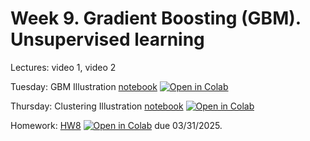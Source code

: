 # Week 9. Gradient Boosting (GBM). Unsupervised learning

Lectures: video 1, video 2

Tuesday: GBM Illustration [notebook](./ML15.ipynb) [![Open in Colab](https://colab.research.google.com/assets/colab-badge.svg)](https://github.com/anton-selitskiy/RIT_ML/tree/main/2025_spring/Week09_GBM/ML15.ipynb)

Thursday: Clustering Illustration [notebook](./ML16.ipynb) [![Open in Colab](https://colab.research.google.com/assets/colab-badge.svg)](https://github.com/anton-selitskiy/RIT_ML/tree/main/2025_spring/Week09_GBM/ML16.ipynb)

Homework: [HW8](./HW8.ipynb) [![Open in Colab](https://colab.research.google.com/assets/colab-badge.svg)](https://github.com/anton-selitskiy/RIT_ML/tree/main/2025_spring/Week09_GBM/HW8.ipynb) due 03/31/2025.
